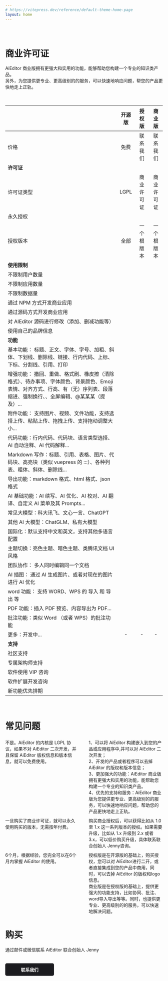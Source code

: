 ```yaml
---
# https://vitepress.dev/reference/default-theme-home-page
layout: home
---
```


<style>
.VPHome{
    border-top: 1px solid #eee !important;
}
</style>

<style scoped>
.VPHome svg{
    width: 24px;
    display: inline-block;
    margin: 0 5px;
}

.VPContent> .VPHome {
    margin-bottom: 0;
    border-top: 1px solid #eee;
}

.VPContent> .VPHome> .container{
    width: 100% !important;
    padding: 0 !important;
    margin: 0 !important;
    max-width: 100%;
}

.VPContent> .VPHome> .container .feature{
   text-align: center;
   margin: 40px;
}

.VPContent> .VPHome> .container .feature p{
   color: #999;
}

.VPContent> .VPHome> .vp-doc  table{
    display: table;
    background: none;
    width: 100%;
   table-layout: fixed;
   overflow-wrap: break-word;
   
}

.VPContent> .VPHome> .vp-doc  table th{
     background: none;
     border: none;
  

}

.VPContent> .VPHome> .vp-doc  thead tr :not(:first-child){
     margin: 10px;
     font-weight: bold;
     font-size: 18px;
     
}

.VPContent> .VPHome> .vp-doc  table tr{
     background: none;
     border: none;
     border-bottom: 1px solid #eee;
     
}

.VPContent> .VPHome> .vp-doc  table tr{
     height: 50px;
}

.VPContent> .VPHome> .vp-doc  table  tbody tr:first-child{
     height: 20px;
}

.VPContent> .VPHome> .vp-doc  table td{
    background: none;
    border: none;
    font-size:16px;
}

.VPContent> .VPHome> .vp-doc  table  td:first-child{
    color: #999;
    font-size:16px;
}

.VPContent> .VPHome> .vp-doc  table  td:first-child strong{
    color: #333;
    font-size: 16px;
}

.VPContent> .VPHome> .vp-doc  table td svg{
    margin: -7px 0;
}

</style>




<div class="feature" style="margin-top: 80px">

# 商业许可证

AiEditor 商业版拥有更强大和实用的功能，能够帮助您构建一个专业的知识类产品。<br />
另外，为您提供更专业、更高级别的的服务，可以快速地响应问题，帮您的产品更快地走上正轨。
</div>


<div style="display: flex;justify-content: center">
<div style="display: flex;padding: 20px 0;max-width: 1280px">



|                                                                                               |    开源版    |     授权版     |  商业版  |
|-----------------------------------------------------------------------------------------------|:---------:|:-----------:|:------:|
| 价格                                                                                            |    免费     |    联系我们     | 联系我们 |
| **许可证**                                                                                       |
| 许可证类型                                                                                         |   LGPL    |    商业许可证    |   商业许可证   |
| 永久授权                                                                                          | <Check /> |  <Check />  |   <Check />   |
| 授权版本                                                                                          |    全部     |    一个根版本    |  一个根版本   |
| **使用限制**                                                                                      |
| 不限制用户数量                                                                                       |     <Check />     |  <Check />  |   <Check />   |
| 不限制应用数量                                                                                       |     <Check />     |  <Check />  |   <Check />   |
| 不限制数据量                                                                                        |     <Check />     |  <Check />  |   <Check />   |
| 通过 NPM 方式开发商业应用                                                                               |  <Check /> |  <Check />  |   <Check />   |
| 通过源码方式开发商业应用                                                                                  | <Close /> |  <Check />  |   <Check />   |
| 对 AIEditor 源码进行修改（添加、删减功能等）                                                                   | <Close /> |  <Check />  |   <Check />   |
| 使用自己的品牌信息                                                                                     | <Close /> |  <Check />  |   <Check />   |
| **功能**                                                                                        |
| 基本功能：	标题、正文、字体、字号、加粗、斜体、下划线、删除线、链接、行内代码、上标、下标、分割线、引用、打印                                       | <Check /> |  <Check />  |   <Check />   |
| 增强功能：	撤回、重做、格式刷、橡皮擦（清除格式）、待办事项、字体颜色、背景颜色、Emoji 表情、对齐方式、行高、有（无）序列表、段落缩进、强制换行、、全屏编辑、@某某某（提及）... | <Check /> |  <Check />  |   <Check />   |
| 附件功能：		支持图片、视频、文件功能，支持选择上传、粘贴上传、拖拽上传、支持拖动调整大小...                                              | <Check /> |  <Check />  |   <Check />   |
| 代码功能：行内代码、代码块、语言类型选择、AI 自动注释、AI 代码解释...                                                       | <Check /> |  <Check />  |   <Check />   |
| Markdown 写作：标题、引用、表格、图片、代码块、高亮块（类似 vuepress 的 :::）、各种列表、粗体、斜体、删除线...                          | <Check /> |  <Check />  |   <Check />   |
| 	导出功能：markdown 格式、html 格式、json 格式                                                             | <Check /> |  <Check />  |   <Check />   |
| AI 基础功能：AI 续写、AI 优化、AI 校对、AI 翻译、自定义 AI 菜单及其 Prompts...                                        | <Check /> |  <Check />  |   <Check />   |
| 常见大模型：科大讯飞、文心一言、ChatGPT                                                                       | <Check /> |  <Check />  |   <Check />   |
| 其他 AI 大模型：ChatGLM、私有大模型                                                                       | <Close />  |  <Close />   |   <Check />   |
| 国际化：默认支持中文和英文，支持其他多语言配置                                                                       | <Check /> |  <Check />  |   <Check />   |
| 主题切换：亮色主题、暗色主题、类腾讯文档 UI 风格                                                                    | <Check /> |  <Check />  |   <Check />   |
| 团队协作：	多人同时编辑同一个文档                                                                             | <Close />  | <Close />  |   <Check />   |
| AI 插图：	通过 AI 生成图片、或者对现在的图片进行 AI 优化                                                            | <Close /> |  <Close />   |   <Check />   |
| word 功能：	支持 WORD、WPS 的 导入 和 导出 等                                                              |<Close />  |  <Close />   |   <Check />   |
| PDF 功能：插入 PDF 预览、内容导出为 PDF...                                                                 | <Close />  |  <Close />   |   <Check />   |
| 批注功能：类似 Word （或者 WPS）的批注功能                                                                    |<Close />  | <Close />   |   <Check />   |
| 更多：开发中...                                                                                     | - | -  |   -   |
| **支持**                                                                                        |
| 社区支持                                                                                          |    <Check />     |  <Check />  |   <Check />   |
| 专属架构师支持                                                                                       |    <Close />    | <Check /> |   <Check />   |
| 软件使用 VIP 咨询                                                                                   |    <Close />     |  <Check />   |   <Check />   |
| 软件扩展开发咨询                                                                                      |    <Close />     | <Check />   |   <Check />   |
| 新功能优先排期                                                                                       |    <Close />     |  <Check />   |   <Check />   |


</div>
</div>




<div class="feature">

# 常见问题

</div>


<div style="display: flex;justify-content: center">
<div style="display: flex;padding: 5px 0;max-width: 1280px;width: 100vw">

<div style="width: 50%;margin-right: 15px">
<Question title="用在商业环境，必须要购买商业许可证吗？">
不是。AiEditor 的内核是 LGPL 协议，如果不对 AiEditor 二次开发，并且保留 AiEditor 版权信息和版本信息，就可以免费使用。
</Question>
</div>

<div style="width: 50%; margin-left: 15px">
<Question title="购买商业许可证的好处?" >
1、可以将 AiEditor 构建嵌入到您的产品或应用程序中,并可以对 AiEditor 二次开发；<br />
2、开发的产品或者程序可以去掉 AiEditor 的版权和版本信息；<br />
3、更加强大的功能：AiEditor 商业版拥有更强大和实用的功能，能帮助您构建一个专业的知识类产品。<br />
4、优先的支持和服务：AiEditor 商业版为您提供更专业、更高级别的的服务，可以快速地响应问题，帮助您的产品更快地走上正轨。
</Question>

</div>

</div>

</div>

<div style="display: flex;justify-content: center">
<div style="display: flex;padding: 5px 0;max-width: 1280px;width: 100vw">

<div style="width: 50%;margin-right: 15px">
<Question title="什么是“永久授权”？">
一旦购买了商业许可证，就可以永久使用购买的版本，无需按年付费。

</Question>
</div>

<div style="width: 50%; margin-left: 15px">
<Question title="什么是“根版本”？">
购买商业授权后，可以获得比如从 1.0 至 1.x 这一系列版本的授权。如果需要升级，比如从 1.x 升级到 2.x 或者 3.x，可以低价购买升级，具体联系联合创始人 Jenny咨询。
</Question>
</div>

</div>

</div>

<div style="display: flex;justify-content: center">
<div style="display: flex;padding: 5px 0;max-width: 1280px;width: 100vw">

<div style="width: 50%;margin-right: 15px">
<Question title="技术支持有效期是多久?" >
6个月，根据经验，您完全可以在6个月内掌握 AiEditor 的使用。 
</Question>
</div>
<div style="width: 50%;margin-left: 15px">
<Question title="授权版和商业版的区别?" >
授权版是在开源版的基础上，购买授权，您可以对 AiEditor进行二开，或者直接集成到您的产品中商用，同时，可以去掉 AiEditor 的版权和logo信息。<br/>
商业版是在授权版的基础上，提供更强大的功能支持，比如协同、批注、word导入导出等等。同时，也提供更专业、更高级别的的服务，可以快速地解决问题。
</Question>
</div>


</div>

</div>


<div class="feature">

# 购买

通过邮件或微信联系 AiEditor 联合创始人 Jenny
<p><a href="contact-us" target="_blank" style="background: #1b1b1f;color: #fff;padding: 10px 50px;border-radius: 5px;font-weight: bold;font-size: 14px;margin: 20px 0 40px 0;text-decoration:none;display:inline-block;">
联系我们
</a></p>


</div>



